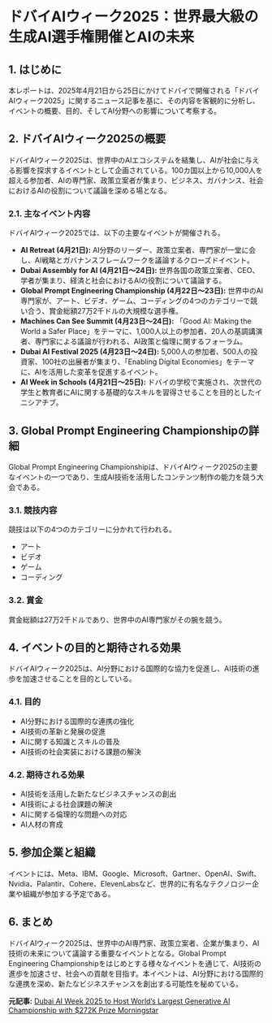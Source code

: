 # ドバイAIウィーク2025：世界最大級の生成AI選手権開催とAIの未来

## 1. はじめに

本レポートは、2025年4月21日から25日にかけてドバイで開催される「ドバイAIウィーク2025」に関するニュース記事を基に、その内容を客観的に分析し、イベントの概要、目的、そしてAI分野への影響について考察する。

## 2. ドバイAIウィーク2025の概要

ドバイAIウィーク2025は、世界中のAIエコシステムを結集し、AIが社会に与える影響を探求するイベントとして企画されている。100カ国以上から10,000人を超える参加者、AIの専門家、政策立案者が集まり、ビジネス、ガバナンス、社会におけるAIの役割について議論を深める場となる。

### 2.1. 主なイベント内容

ドバイAIウィーク2025では、以下の主要なイベントが開催される。

* **AI Retreat (4月21日):** AI分野のリーダー、政策立案者、専門家が一堂に会し、AI戦略とガバナンスフレームワークを議論するクローズドイベント。
* **Dubai Assembly for AI (4月21日～24日):** 世界各国の政策立案者、CEO、学者が集まり、経済と社会におけるAIの役割について議論する。
* **Global Prompt Engineering Championship (4月22日～23日):** 世界中のAI専門家が、アート、ビデオ、ゲーム、コーディングの4つのカテゴリーで競い合う、賞金総額27万2千ドルの大規模な選手権。
* **Machines Can See Summit (4月23日～24日):** 「Good AI: Making the World a Safer Place」をテーマに、1,000人以上の参加者、20人の基調講演者、専門家による議論が行われる、AI政策と倫理に関するフォーラム。
* **Dubai AI Festival 2025 (4月23日～24日):** 5,000人の参加者、500人の投資家、100社の出展者が集まり、「Enabling Digital Economies」をテーマに、AIを活用した変革を促進するイベント。
* **AI Week in Schools (4月21日～25日):** ドバイの学校で実施され、次世代の学生と教育者にAIに関する基礎的なスキルを習得させることを目的としたイニシアチブ。

## 3. Global Prompt Engineering Championshipの詳細

Global Prompt Engineering Championshipは、ドバイAIウィーク2025の主要なイベントの一つであり、生成AI技術を活用したコンテンツ制作の能力を競う大会である。

### 3.1. 競技内容

競技は以下の4つのカテゴリーに分かれて行われる。

* アート
* ビデオ
* ゲーム
* コーディング

### 3.2. 賞金

賞金総額は27万2千ドルであり、世界中のAI専門家がその腕を競う。

## 4. イベントの目的と期待される効果

ドバイAIウィーク2025は、AI分野における国際的な協力を促進し、AI技術の進歩を加速させることを目的としている。

### 4.1. 目的

* AI分野における国際的な連携の強化
* AI技術の革新と発展の促進
* AIに関する知識とスキルの普及
* AI技術の社会実装における課題の解決

### 4.2. 期待される効果

* AI技術を活用した新たなビジネスチャンスの創出
* AI技術による社会課題の解決
* AIに関する倫理的な問題への対応
* AI人材の育成

## 5. 参加企業と組織

イベントには、Meta、IBM、Google、Microsoft、Gartner、OpenAI、Swift、Nvidia、Palantir、Cohere、ElevenLabsなど、世界的に有名なテクノロジー企業や組織が参加する予定である。

## 6. まとめ

ドバイAIウィーク2025は、世界中のAI専門家、政策立案者、企業が集まり、AI技術の未来について議論する重要なイベントとなる。Global Prompt Engineering Championshipをはじめとする様々なイベントを通じて、AI技術の進歩を加速させ、社会への貢献を目指す。本イベントは、AI分野における国際的な連携を深め、新たなビジネスチャンスを創出する可能性を秘めている。


**元記事:** [Dubai AI Week 2025 to Host World’s Largest Generative AI Championship with $272K Prize Morningstar](https://www.morningstar.com/news/business-wire/20250416257777/dubai-ai-week-2025-to-host-worlds-largest-generative-ai-championship-with-272k-prize)